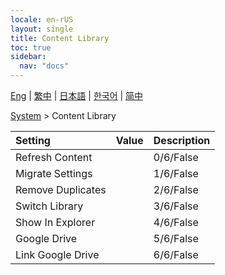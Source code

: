 ```yaml
---
locale: en-rUS
layout: single
title: Content Library
toc: true
sidebar:
  nav: "docs"
---
```

[Eng](/dancexr/menu/2025.4/system/library) | [繁中](/tw/dancexr/menu/2025.4/system/library) | [日本語](/jp/dancexr/menu/2025.4/system/library) | [한국어](/kr/dancexr/menu/2025.4/system/library) | [简中](/zh/dancexr/menu/2025.4/system/library)

[System](../menu#System) > Content Library



| Setting | Value | Description |
| :--- | --- | :--- |
| Refresh Content || 0/6/False
| Migrate Settings || 1/6/False
| Remove Duplicates || 2/6/False
| Switch Library || 3/6/False
| Show In Explorer || 4/6/False
| Google Drive || 5/6/False
| Link Google Drive || 6/6/False
